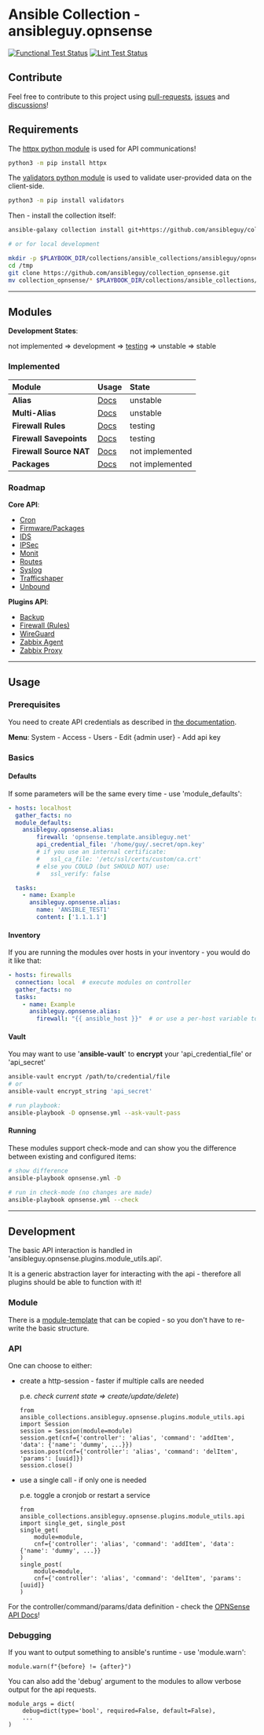 # Ansible Collection - ansibleguy.opnsense

[![Functional Test Status](https://badges.ansibleguy.net/opnsense.collection.test.svg)](https://github.com/ansibleguy/collection_opnsense/blob/stable/scripts/test.sh)
[![Lint Test Status](https://badges.ansibleguy.net/opnsense.collection.lint.svg)](https://github.com/ansibleguy/collection_opnsense/blob/stable/scripts/lint.sh)

## Contribute

Feel free to contribute to this project using [pull-requests](https://github.com/ansibleguy/collection_opnsense/pulls), [issues](https://github.com/ansibleguy/collection_opnsense/issues) and [discussions](https://github.com/ansibleguy/collection_opnsense/discussions)!

## Requirements

The [httpx python module](https://www.python-httpx.org/) is used for API communications!

```bash
python3 -m pip install httpx
```

The [validators python module](https://validators.readthedocs.io/) is used to validate user-provided data on the client-side.

```bash
python3 -m pip install validators
```

Then - install the collection itself:

```bash
ansible-galaxy collection install git+https://github.com/ansibleguy/collection_opnsense.git

# or for local development

mkdir -p $PLAYBOOK_DIR/collections/ansible_collections/ansibleguy/opnsense
cd /tmp
git clone https://github.com/ansibleguy/collection_opnsense.git
mv collection_opnsense/* $PLAYBOOK_DIR/collections/ansible_collections/ansibleguy/opnsense
```

---

## Modules

**Development States**:

not implemented => development => [testing](https://github.com/ansibleguy/collection_opnsense/blob/stable/tests) => unstable => stable

### Implemented


| Module                  | Usage                                                                                         | State           |
|:------------------------|:----------------------------------------------------------------------------------------------|:----------------|
| **Alias**               | [Docs](https://github.com/ansibleguy/collection_opnsense/blob/stable/docs/use_alias.md)       | unstable        | 
| **Multi-Alias**         | [Docs](https://github.com/ansibleguy/collection_opnsense/blob/stable/docs/use_multi_alias.md) | unstable        |
| **Firewall Rules**      | [Docs](https://github.com/ansibleguy/collection_opnsense/blob/stable/docs/use_rule.md)        | testing         |
| **Firewall Savepoints** | [Docs](https://github.com/ansibleguy/collection_opnsense/blob/stable/docs/use_savepoint.md)   | testing         |
| **Firewall Source NAT** | [Docs](https://github.com/ansibleguy/collection_opnsense/blob/stable/docs/use_snat.md)        | not implemented |
| **Packages**            | [Docs](https://github.com/ansibleguy/collection_opnsense/blob/stable/docs/use_package.md)     | not implemented |


### Roadmap

**Core API**:

- [Cron](https://docs.opnsense.org/development/api/core/cron.html)
- [Firmware/Packages](https://docs.opnsense.org/development/api/core/firmware.html)
- [IDS](https://docs.opnsense.org/development/api/core/ids.html)
- [IPSec](https://docs.opnsense.org/development/api/core/ipsec.html)
- [Monit](https://docs.opnsense.org/development/api/core/monit.html)
- [Routes](https://docs.opnsense.org/development/api/core/routes.html)
- [Syslog](https://docs.opnsense.org/development/api/core/syslog.html)
- [Trafficshaper](https://docs.opnsense.org/development/api/core/trafficshaper.html)
- [Unbound](https://docs.opnsense.org/development/api/core/unbound.html)

**Plugins API**:

- [Backup](https://docs.opnsense.org/development/api/plugins/backup.html)
- [Firewall (Rules)](https://docs.opnsense.org/development/api/plugins/firewall.html)
- [WireGuard](https://docs.opnsense.org/development/api/plugins/wireguard.html)
- [Zabbix Agent](https://docs.opnsense.org/development/api/plugins/zabbixagent.html)
- [Zabbix Proxy](https://docs.opnsense.org/development/api/plugins/zabbixproxy.html)

---

## Usage

### Prerequisites

You need to create API credentials as described in [the documentation](https://docs.opnsense.org/development/how-tos/api.html#creating-keys).

**Menu**: System - Access - Users - Edit {admin user} - Add api key

### Basics

#### Defaults

If some parameters will be the same every time - use 'module_defaults':

```yaml
- hosts: localhost
  gather_facts: no
  module_defaults:
    ansibleguy.opnsense.alias:
        firewall: 'opnsense.template.ansibleguy.net'
        api_credential_file: '/home/guy/.secret/opn.key'
        # if you use an internal certificate:
        #   ssl_ca_file: '/etc/ssl/certs/custom/ca.crt'
        # else you COULD (but SHOULD NOT) use:
        #   ssl_verify: false

  tasks:
    - name: Example
      ansibleguy.opnsense.alias:
        name: 'ANSIBLE_TEST1'
        content: ['1.1.1.1']
```

#### Inventory

If you are running the modules over hosts in your inventory - you would do it like that:

```yaml
- hosts: firewalls
  connection: local  # execute modules on controller
  gather_facts: no
  tasks:
    - name: Example
      ansibleguy.opnsense.alias:
        firewall: "{{ ansible_host }}"  # or use a per-host variable to store the FQDN..
```

#### Vault

You may want to use '**ansible-vault**' to **encrypt** your 'api_credential_file' or 'api_secret'

```bash
ansible-vault encrypt /path/to/credential/file
# or
ansible-vault encrypt_string 'api_secret'

# run playbook:
ansible-playbook -D opnsense.yml --ask-vault-pass
```

#### Running

These modules support check-mode and can show you the difference between existing and configured items:

```bash
# show difference
ansible-playbook opnsense.yml -D

# run in check-mode (no changes are made)
ansible-playbook opnsense.yml --check
```

---

## Development

The basic API interaction is handled in 'ansibleguy.opnsense.plugins.module_utils.api'.

It is a generic abstraction layer for interacting with the api - therefore all plugins should be able to function with it!

### Module

There is a [module-template](https://github.com/ansibleguy/collection_opnsense/blob/stable/plugins/modules/_tmpl.py) that can be copied - so you don't have to re-write the basic structure.

### API

One can choose to either:

- create a http-session - faster if multiple calls are needed

  p.e. _check current state => create/update/delete_)

  ```python3
  from ansible_collections.ansibleguy.opnsense.plugins.module_utils.api import Session
  session = Session(module=module)
  session.get(cnf={'controller': 'alias', 'command': 'addItem', 'data': {'name': 'dummy', ...}})
  session.post(cnf={'controller': 'alias', 'command': 'delItem', 'params': [uuid]})
  session.close()
  ```

- use a single call - if only one is needed

  p.e. toggle a cronjob or restart a service

  ```python3
  from ansible_collections.ansibleguy.opnsense.plugins.module_utils.api import single_get, single_post
  single_get(
      module=module, 
      cnf={'controller': 'alias', 'command': 'addItem', 'data': {'name': 'dummy', ...}}
  )
  single_post(
      module=module, 
      cnf={'controller': 'alias', 'command': 'delItem', 'params': [uuid]}
  )
  ```

For the controller/command/params/data definition - check the [OPNSense API Docs](https://docs.opnsense.org/development/api.html#core-api)!


### Debugging

If you want to output something to ansible's runtime - use 'module.warn':

```python3
module.warn(f"{before} != {after}")
```

You can also add the 'debug' argument to the modules to allow verbose output for the api requests. 

```python3
module_args = dict(
    debug=dict(type='bool', required=False, default=False),
    ...
)
```

